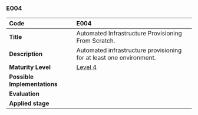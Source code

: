 ### E004

|**Code**           | **E004** |
| :--               | :--      |
|**Title**          | Automated Infrastructure Provisioning From Scratch.|
|**Description**    | Automated infrastructure provisioning for at least one environment.|
|**Maturity Level** | [Level 4](/LEVELS.html#level-4) |
|**Possible Implementations** | |
|**Evaluation**     | |
|**Applied stage**  | |
